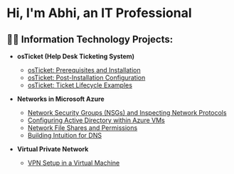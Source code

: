 # Hi, I'm Abhi, an IT Professional
<h2>👨‍💻 Information Technology Projects:</h2>

 - <b>osTicket (Help Desk Ticketing System)</b>
   - [osTicket: Prerequisites and Installation]((https://github.com/abhi6267/Abhishek-Dixit)/osticket-prereqs)
   - [osTicket: Post-Installation Configuration](https://github.com/stephenlangtech/post-install-config)
   - [osTicket: Ticket Lifecycle Examples](https://github.com/stephenlangtech/ticket-lifecycle)
    
- <b>Networks in Microsoft Azure</b>
  - [Network Security Groups (NSGs) and Inspecting Network Protocols](https://github.com/stephenlangtech/azure-network-protocols)
  - [Configuring Active Directory within Azure VMs](https://github.com/stephenlangtech/configure-ad)
  - [Network File Shares and Permissions](https://github.com/stephenlangtech/Network-File-Shares-and-Permissions)
  - [Building Intuition for DNS](https://github.com/stephenlangtech/Building-Intuition-for-DNS)
 
- <b>Virtual Private Network</b>
  - [VPN Setup in a Virtual Machine ](https://github.com/stephenlangtech/Setting-UP-A-VPN)

